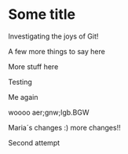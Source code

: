 # Some title

Investigating the joys of Git!

A few more things to say here

More stuff here

Testing

Me again



woooo
aer;gnw;lgb.BGW

Maria´s changes :)
more changes!!

Second attempt
